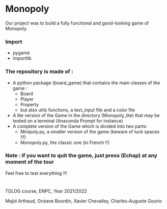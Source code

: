 # Monopoly
Our project was to build a fully functional and good-looking game of Monopoly.

### Import
- pygame
- importlib

### The repository is made of :
- A python package (board_game) that contains the main classes of the game :
  - Board 
  - Player
  - Property
  - but also utils functions, a text_input file and a color file
- A lite version of the Game in the directory (Monopoly_lite) that may be tested on a terminal (Anaconda Prompt for instance)
- A complete version of the Game which is divided into two parts:
  - Minipoly.py, a smaller version of the game (beware of luck spaces !!!) 
  - Monopoly.py, the classic one (in French !!)
 
### Note : if you want to quit the game, just press (Echap) at any moment of the tour

Feel free to test everything !!!
#
TDLOG course, ENPC, Year 2021/2022

Majid Arthaud, Océane Bourdin, Xavier Chevalley, Charles-Auguste Gourio
